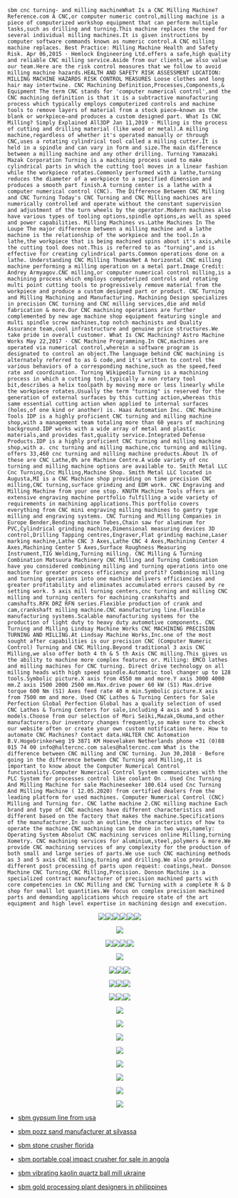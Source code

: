 ```
sbm cnc turning- and milling machineWhat Is a CNC Milling Machine? Reference.com A CNC,or computer numeric control,milling machine is a piece of computerized workshop equipment that can perform multiple tasks,such as drilling and turning.This machine replaces the need for several individual milling machines.It is given instructions by computer software commands known as numeric control.A CNC milling machine replaces. Best Practice: Milling Machine Health and Safety Risk. Apr 06,2015 · Hemlock Engineering Ltd.offers a safe,high quality and reliable CNC milling service.Aside from our clients,we also value our team.Here are the risk control measures that we follow to avoid milling machine hazards.HEALTH AND SAFETY RISK ASSESSMENT LOCATION: MILLING MACHINE HAZARDS RISK CONTROL MEASURES Loose clothes and long hair may intertwine. CNC Machining Definition,Processes,Components,& Equipment The term CNC stands for 'computer numerical control',and the CNC machining definition is that it is a subtractive manufacturing process which typically employs computerized controls and machine tools to remove layers of material from a stock piece—known as the blank or workpiece—and produces a custom designed part. What Is CNC Milling? Simply Explained All3DP Jan 11,2019 · Milling is the process of cutting and drilling material (like wood or metal).A milling machine,regardless of whether it's operated manually or through CNC,uses a rotating cylindrical tool called a milling cutter.It is held in a spindle and can vary in form and size.The main difference between a milling machine and any other drilling. Turning Yamazaki Mazak Corporation Turning is a machining process used to make cylindrical parts in which the cutting tool moves in a linear fashion while the workpiece rotates.Commonly performed with a lathe,turning reduces the diameter of a workpiece to a specified dimension and produces a smooth part finish.A turning center is a lathe with a computer numerical control (CNC). The Difference Between CNC Milling and CNC Turning Today's CNC Turning and CNC Milling machines are numerically controlled and operate without the constant supervision and adjustment of the turn wheels by the operator.Modern machines also have various types of tooling options,spindle options,as well as speed and power capabilities. Milling Machines vs.Lathe Machines In The Loupe The major difference between a milling machine and a lathe machine is the relationship of the workpiece and the tool.In a lathe,the workpiece that is being machined spins about it's axis,while the cutting tool does not.This is referred to as "turning",and is effective for creating cylindrical parts.Common operations done on a lathe. Understanding CNC Milling ThomasNet A horizontal CNC milling machine performing a milling operation on a metal part.Image Credit: Andrey Armyagov.CNC milling,or computer numerical control milling,is a machining process which employs computerized controls and rotating multi point cutting tools to progressively remove material from the workpiece and produce a custom designed part or product. CNC Turning and Milling Machining and Manufacturing. Machining Design specializes in precision CNC turning and CNC milling services,die and mold fabrication & more.Our CNC machining operations are further complemented by new age machine shop equipment featuring single and multi spindle screw machines,top notch machinists and Quality Assurance team,cool infrastructure and genuine price structures.We take pride in overall customer. What Is CNC Machining? Astro Machine Works May 22,2017 · CNC Machine Programming.In CNC,machines are operated via numerical control,wherein a software program is designated to control an object.The language behind CNC machining is alternately referred to as G code,and it's written to control the various behaviors of a corresponding machine,such as the speed,feed rate and coordination. Turning Wikipedia Turning is a machining process in which a cutting tool,typically a non rotary tool bit,describes a helix toolpath by moving more or less linearly while the workpiece rotates.Usually the term "turning" is reserved for the generation of external surfaces by this cutting action,whereas this same essential cutting action when applied to internal surfaces (holes,of one kind or another) is. Haas Automation Inc. CNC Machine Tools IDP is a highly proficient CNC turning and milling machine shop,with a management team totaling more than 60 years of machining background.IDP works with a wide array of metal and plastic materials,and provides fast,quality service.Integrated Defense Products.IDP is a highly proficient CNC turning and milling machine shop,with a. cnc turning and milling machine,cnc turning and milling. offers 33,460 cnc turning and milling machine products.About 1% of these are CNC Lathe,0% are Machine Centre.A wide variety of cnc turning and milling machine options are available to. Smith Metal LLC Cnc Turning,Cnc Milling,Machine Shop. Smith Metal LLC located in Augusta,MI is a CNC Machine shop providing on time precision CNC milling,CNC turning,surface grinding and EDM work. CNC Engraving and Milling Machine from your one stop. KNUTH Machine Tools offers an extensive engraving machine portfolio fulfilling a wide variety of requirements in machining applications.This portfolio covers everything from CNC mini engraving milling machines to gantry type milling and engraving systems. CNC Turning and Milling Companies in Europe Bender,Bending machine Tubes,Chain saw for aluminum for PVC,Cylindrical grinding machine,Dimensional measuring devices 3D control,Drilling Tapping centres,Engraver,Flat grinding machine,Laser marking machine,Lathe CNC 3 Axes,Lathe CNC 4 Axes,Machining Center 4 Axes,Machining Center 5 Axes,Surface Roughness Measuring Instrument,TIG Welding,Turning milling. CNC Milling & Turning Combination Matsuura Machinery CNC Milling and Turning Combination have you considered combining milling and turning operations into one machine for greater process efficiency and profit? Combining milling and turning operations into one machine delivers efficiencies and greater profitability and eliminates accumulated errors caused by re setting work. 5 axis mill turning centers,cnc turning and milling CNC milling and turning centers for machining crankshafts and camshafts.RFK DRZ RFN series.Flexible production of crank and cam,crankshaft milling machine.CNC manufacturing line.Flexible manufacturing systems.Scalable manufacturing systems for the production of light duty to heavy duty automotive components. CNC Turning and Milling Lindsay Machine Works CNC MACHINING PRECISION TURNING AND MILLING.At Lindsay Machine Works,Inc.one of the most sought after capabilities is our precision CNC (Computer Numeric Control) Turning and CNC Milling.Beyond traditional 3 axis CNC Milling,we also offer both 4 th & 5 th Axis CNC milling.This gives us the ability to machine more complex features or. Milling: EMCO lathes and milling machines for CNC turning. Direct drive technology on all milling heads with high speed spindle.Automatic tool changer up to 128 tools.Symbolic picture.X axis from 4550 mm and more.Y axis 3000 4000 mm.Z axis 1500 2000 2500 mm.Max.drive power 60 kW (S1) Max.drive torque 600 Nm (S1) Axes feed rate 40 m min.Symbolic picture.X axis from 7500 mm and more. Used CNC Lathes & Turning Centers for Sale Perfection Global Perfection Global has a quality selection of used CNC Lathes & Turning Centers for sale,including 4 axis and 5 axis models.Choose from our selection of Mori Seiki,Mazak,Okuma,and other manufacturers.Our inventory changes frequently,so make sure to check our website often or create your own custom notification here. How to automate CNC Machines? Contact data.HALTER CNC Automation B.V.Hogebrinkerweg 19 3871 KM Hoevelaken Netherlands phone +31 (0)88 015 74 00 info@haltercnc.com sales@haltercnc.com What is the difference between CNC milling and CNC turning. Jun 30,2018 · Before going in the difference between CNC Turning and Milling,it is important to know about the Computer Numerical Control functionality.Computer Numerical Control System communicates with the PLC System for processes control like coolant On . Used Cnc Turning And Milling Machine for sale Machineseeker 100.614 used Cnc Turning And Milling Machine ( 12.05.2020) from certified dealers from the leading platform for used machines. Computer Numerical Control (CNC) Milling and Turning for. CNC lathe machine 2.CNC milling machine Each brand and type of CNC machines have different characteristics and different based on the factory that makes the machine.Specifications of the manufacturer,In such an outline,the characteristics of how to operate the machine CNC machining can be done in two ways,namely: Operating System Absolut CNC machining services online Milling,turning Xometry. CNC machining services for aluminium,steel,polymers & more.We provide CNC machining services of any complexity for the production of both small and large series of parts.We use such CNC machining methods as 3 and 5 axis CNC milling,turning and drilling.We also provide different post processing of parts upon request: coatings,heat. Donson Machine CNC Turning,CNC Milling,Precision. Donson Machine is a specialized contract manufacturer of precision machined parts with core competencies in CNC Milling and CNC Turning with a complete R & D shop for small lot quantities.We focus on complex precision machined parts and demanding applications which require state of the art equipment and high level expertise in machining design and execution. 
```

<div align="center">
  
<a rel="nofollow" href="https://m.shibang-china.com?f=github&k=sbm+cnc+turning-+and+milling+machine"><img src="https://static.shibang-china.com/en/l.png"></a><img src="https://static.shibang-china.com/en/hw.png"><a rel="nofollow" href="https://m.shibang-china.com/product/?f=github&k=sbm+cnc+turning-+and+milling+machine"><img src="https://static.shibang-china.com/en/p.png"></a><a rel="nofollow" href="https://m.shibang-china.com/cases/?f=github&k=sbm+cnc+turning-+and+milling+machine"><img src="https://static.shibang-china.com/en/c.png"></a><a rel="nofollow" href="https://m.shibang-china.com/news/?f=github&k=sbm+cnc+turning-+and+milling+machine"><img src="https://static.shibang-china.com/en/n.png"></a><a rel="nofollow" href="https://m.shibang-china.com?f=github&k=sbm+cnc+turning-+and+milling+machine"><img src="https://static.shibang-china.com/en/m.png"></a>

<a rel="nofollow" href="https://m.shibang-china.com/product/?f=github&k=sbm+cnc+turning-+and+milling+machine"><img src="https://static.shibang-china.com/en/b.jpg"></a>
  
<a rel="nofollow" href="https://m.shibang-china.com/solution-aggregate.html?f=github&k=sbm+cnc+turning-+and+milling+machine"><img src="https://static.shibang-china.com/en/a.jpg"></a><a rel="nofollow" href="https://m.shibang-china.com/solution-mine.html?f=github&k=sbm+cnc+turning-+and+milling+machine"><img src="https://static.shibang-china.com/en/m.jpg"></a><a rel="nofollow" href="https://m.shibang-china.com/solution-mill.html?f=github&k=sbm+cnc+turning-+and+milling+machine"><img src="https://static.shibang-china.com/en/g.jpg"></a><a rel="nofollow" href="https://m.shibang-china.com/solution-epc.html?f=github&k=sbm+cnc+turning-+and+milling+machine"><img src="https://static.shibang-china.com/en/e.jpg"></a>

<a rel="nofollow" href="https://m.shibang-china.com/product/?f=github&k=sbm+cnc+turning-+and+milling+machine"><img src="https://static.shibang-china.com/en/a-p.png"></a>

<a rel="nofollow" href="https://m.shibang-china.com/product/crusher/c6x.html?f=github&k=sbm+cnc+turning-+and+milling+machine"><img src="https://static.shibang-china.com/en/j.jpg"></a><a rel="nofollow" href="https://m.shibang-china.com/product/crusher/ci5x.html?f=github&k=sbm+cnc+turning-+and+milling+machine"><img src="https://static.shibang-china.com/en/i.jpg"></a><a rel="nofollow" href="https://m.shibang-china.com/product/crusher/hst.html?f=github&k=sbm+cnc+turning-+and+milling+machine"><img src="https://static.shibang-china.com/en/c.jpg"></a>

<a rel="nofollow" href="https://m.shibang-china.com/product/mill/mtw.html?f=github&k=sbm+cnc+turning-+and+milling+machine"><img src="https://static.shibang-china.com/en/mtw.jpg"></a><a rel="nofollow" href="https://m.shibang-china.com/product/mill/scm.html?f=github&k=sbm+cnc+turning-+and+milling+machine"><img src="https://static.shibang-china.com/en/scm.jpg"></a><a rel="nofollow" href="https://m.shibang-china.com/product/mill/lm.html?f=github&k=sbm+cnc+turning-+and+milling+machine"><img src="https://static.shibang-china.com/en/lm.jpg"></a>

<a rel="nofollow" href="https://m.shibang-china.com/product/sand/vsi6x.html?f=github&k=sbm+cnc+turning-+and+milling+machine"><img src="https://static.shibang-china.com/en/6x.jpg"></a><a rel="nofollow" href="https://m.shibang-china.com/product/sand/vu.html?f=github&k=sbm+cnc+turning-+and+milling+machine"><img src="https://static.shibang-china.com/en/vu.jpg"></a><a rel="nofollow" href="https://m.shibang-china.com/product/mobile/klun.html?f=github&k=sbm+cnc+turning-+and+milling+machine"><img src="https://static.shibang-china.com/en/k.jpg"></a>

<a rel="nofollow" href="https://m.shibang-china.com/cases/?f=github&k=sbm+cnc+turning-+and+milling+machine"><img src="https://static.shibang-china.com/en/case.png"></a>

<a rel="nofollow" href="https://m.shibang-china.com/cases/aggregate/202.html?f=github&k=sbm+cnc+turning-+and+milling+machine"><img src="https://static.shibang-china.com/en/c-1.jpg"></a>

<a rel="nofollow" href="https://m.shibang-china.com/cases/aggregate/203.html?f=github&k=sbm+cnc+turning-+and+milling+machine"><img src="https://static.shibang-china.com/en/c-2.jpg"></a>

<a rel="nofollow" href="https://m.shibang-china.com/cases/mill/123.html?f=github&k=sbm+cnc+turning-+and+milling+machine"><img src="https://static.shibang-china.com/en/c-3.jpg"></a>

<a rel="nofollow" href="https://m.shibang-china.com/contact_us.html?f=github&k=sbm+cnc+turning-+and+milling+machine"><img src="https://static.shibang-china.com/en/contact.png"></a>

<a rel="nofollow" href="https://swt.shibang-china.com/?f=github&k=sbm+cnc+turning-+and+milling+machine"><img src="https://static.shibang-china.com/en/chat.png"></a>

<a rel="nofollow" href="https://whatsapp.shibangsoft.com/WhatsApp.php?f=github&k=sbm+cnc+turning-+and+milling+machine"><img src="https://static.shibang-china.com/en/whatsapp.png"></a>

<a rel="nofollow" href="https://m.shibang-china.com/?f=github&k=sbm+cnc+turning-+and+milling+machine"><img src="https://static.shibang-china.com/en/website.png"></a>

</div>


* [sbm gypsum line from usa](sbm%20gypsum%20line%20from%20usa.md)

* [sbm pozz sand manufacturer at silvassa](sbm%20pozz%20sand%20manufacturer%20at%20silvassa.md)

* [sbm stone crusher florida](sbm%20stone%20crusher%20florida.md)

* [sbm portable coal impact crusher for sale in angola](sbm%20portable%20coal%20impact%20crusher%20for%20sale%20in%20angola.md)

* [sbm vibrating kaolin quartz ball mill ukraine](sbm%20vibrating%20kaolin%20quartz%20ball%20mill%20ukraine.md)

* [sbm gold processing plant designers in philippines](sbm%20gold%20processing%20plant%20designers%20in%20philippines.md)